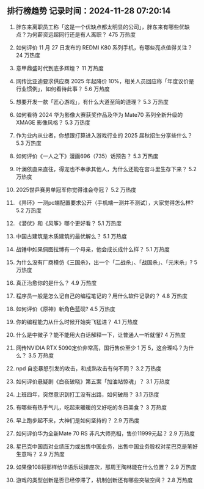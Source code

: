
## 排行榜趋势 记录时间：2024-11-28 07:20:14
  
  1. 胖东来离职员工称「这是一个优缺点都太明显的公司」，胖东来有哪些优缺点？为何薪资远超同行还是有人离职？ 475 万热度
    
  2. 如何评价 11 月 27 日发布的 REDMI K80 系列手机，有哪些亮点值得关注？ 24 万热度
    
  3. 意甲鼎盛时代到底多辉煌？ 11 万热度
    
  4. 网传比亚迪要求供应商 2025 年起降价 10%，相关人员回应称「年度议价是行业惯例」，如何看待此事？ 5.6 万热度
    
  5. 想要开发一款「匠心游戏」，有什么大道至简的道理？ 5.3 万热度
    
  6. 如何看待 2024 华为影像大赛获奖作品及华为 Mate70 系列全新升级的 XMAGE 影像风格？ 5.3 万热度
    
  7. 作为业内从业者，你想跟打算进入游戏行业的 2025 届秋招生分享些什么？ 5.3 万热度
    
  8. 如何评价《一人之下》漫画696（735）话预告？ 5.3 万热度
    
  9. 叶澜依直来直往，得宠也不奉承其他人，为什么还能在宫斗里生存下来？ 5.2 万热度
    
  10. 2025世乒赛男单冠军你觉得谁会夺冠？ 5.2 万热度
    
  11. 《异环》一测pc端配置要求公开（手机端一测并不测试），大家觉得怎么样? 5.2 万热度
    
  12. 《潜伏》和《风筝》哪个更好看？ 5.1 万热度
    
  13. 中国古建筑是木质建筑的最优解么？ 5.1 万热度
    
  14. 战锤中如果佩图拉博有一个母亲，他会成长成什么样？ 5.1 万热度
    
  15. 为什么没有厂商模仿《三国杀》，出一个「二战杀」、「战国杀」、「元末杀」? 5 万热度
    
  16. 真正治愈你的是什么？ 4.9 万热度
    
  17. 程序员一般是怎么记自己的编程笔记的？用什么软件记录的？ 4.8 万热度
    
  18. 如何评价《原神》新角色蓝砚? 4.5 万热度
    
  19. 你的编程能力从什么时候开始突飞猛进？ 4.1 万热度
    
  20. 什么是中微子？能不能用大白话解释一下，让普通人一听就懂? 4 万热度
    
  21. 网传NVIDIA RTX 5090定价非常高，国行售价至少 1 万 5，这合理吗？为什么？ 3.5 万热度
    
  22. npd 自恋暴怒引发的攻击，和成熟攻击有何不同？ 3.2 万热度
    
  23. 如何评价悬疑剧《白夜破晓》第五案「加油站惊魂」？ 3.1 万热度
    
  24. 上班四年，突然意识到打工没有出路，如何破局？ 3.1 万热度
    
  25. 有哪些有热乎气儿，吃起来暖暖的又好吃的冬日美食？ 3 万热度
    
  26. 早上跑步起不来，大神们是如何坚持的？ 2.9 万热度
    
  27. 如何评价华为全新Mate 70 RS 非凡大师亮相，售价11999元起？ 2.9 万热度
    
  28. 星巴克中国面对业绩压力或出售中国业务，出售中国业务股权对星巴克是笔好生意吗？ 2.9 万热度
    
  29. 如果像108将那样给华语乐坛排座次，那周王陶林能在什么位置？ 2.9 万热度
    
  30. 游戏的类型创新是否已经停滞了，机制创新还有哪些突破空间？ 2.8 万热度
    